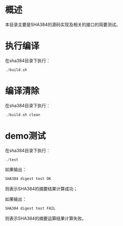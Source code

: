 # 概述

本目录主要是SHA384的源码实现及相关的接口的简要测试。

# 执行编译

在sha384目录下执行：

```c
./build.sh
```

# 编译清除

在sha384目录下执行：

```c
./build.sh clean
```

# demo测试

在sha384目录下执行：

```c
./test
```

如果输出：

```c
SHA384 digest test OK
```

则表示SHA384的摘要结果计算成功；

如果输出：

```c
SHA384 digest test FAIL
```

则表示SHA384的摘要运算结果计算失败。

